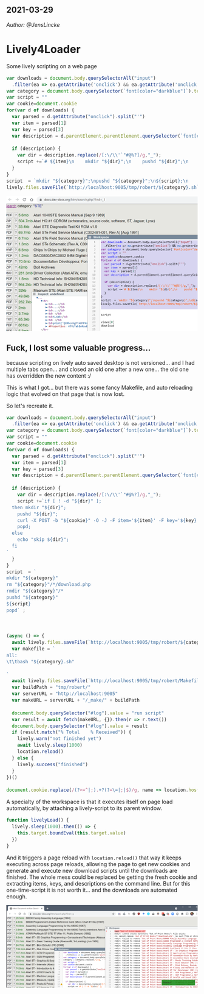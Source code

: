 ## 2021-03-29
*Author: @JensLincke*

# Lively4Loader

Some lively scripting on a web page

```javascript
var downloads = document.body.querySelectorAll("input")
  .filter(ea => ea.getAttribute('onclick') && ea.getAttribute('onclick').match("download"))
var category = document.body.querySelector(`font[color="darkblue"]`).textContent
var script = ""
var cookie=document.cookie
for(var d of downloads) {
  var parsed = d.getAttribute("onclick").split("'")
  var item = parsed[1]
  var key = parsed[3]
  var description = d.parentElement.parentElement.querySelector(`font[color="black"]`).childNodes[1].textContent
  
  if (description) {
    var dir = description.replace(/[:\/\\'`"#@%?]/g,"_");
    script +=`# ${item}\n    mkdir "${dir}";\n    pushd "${dir}";\n    curl -X POST -b "${cookie}" -O -J -F item='${item}' -F key='${key}' -F click=1 https://docs.dev-docs.org/htm/download.php;\n    popd;\n`  
  }
}
script  = `mkdir "${category}";\npushd "${category}";\n${script};\n    popd` 
lively.files.saveFile(`http://localhost:9005/tmp/robert/${category}.sh`, script)
```


![](lively4loaderScripting.png)

## Fuck, I lost some valuable progress... 

because scripting on lively auto saved desktop is not versioned... and I had multiple tabs open... and closed an old one after a new one... the old one has overridden the new content :/

This is what I got... but there was some fancy Makefile, and auto reloading logic that evolved on that page that is now lost.

So let's recreate it.

```javascript
var downloads = document.body.querySelectorAll("input")
  .filter(ea => ea.getAttribute('onclick') && ea.getAttribute('onclick').match("download"))
var category = document.body.querySelector(`font[color="darkblue"]`).textContent
var script = ""
var cookie=document.cookie
for(var d of downloads) {
  var parsed = d.getAttribute("onclick").split("'")
  var item = parsed[1]
  var key = parsed[3]
  var description = d.parentElement.parentElement.querySelector(`font[color="black"]`).childNodes[1].textContent
  
  if (description) {
    var dir = description.replace(/[:\/\\'`"#@%?]/g,"_");
    script +=`if [ ! -d "${dir}" ]; 
  then mkdir "${dir}";
    pushd "${dir}";
    curl -X POST -b "${cookie}" -O -J -F item='${item}' -F key='${key}' -F click=1 https://docs.dev-docs.org/htm/download.php;
    popd;
  else 
    echo "skip ${dir}"; 
  fi
`   
  }
}
script  = `
mkdir "${category}"
rm "${category}"/*/download.php 
rmdir "${category}"/*
pushd "${category}"
${script}
popd` ;



(async () => {
  await lively.files.saveFile(`http://localhost:9005/tmp/robert/${category}.sh`, script)
  var makefile = `
all:
\t\tbash "${category}.sh"
  
`
  await lively.files.saveFile(`http://localhost:9005/tmp/robert/Makefile`, makefile)
  var buildPath = "tmp/robert/"
  var serverURL = "http://localhost:9005"
  var makeURL = serverURL + "/_make/" + buildPath 

  document.body.querySelector("#log").value = "run script"
  var result = await fetch(makeURL, {}).then(r => r.text())
  document.body.querySelector("#log").value = result
  if (result.match("% Total    % Received")) {
    lively.warn("not finished yet")
    await lively.sleep(1000)
    location.reload()
  } else {
    lively.success("finished")
  }
})()

document.cookie.replace(/(?<=^|;).+?(?=\=|;|$)/g, name => location.hostname.split('.').reverse().reduce(domain => (domain=domain.replace(/^\.?[^.]+/, ''),document.cookie=`${name}=;max-age=0;path=/;domain=${domain}`,domain), location.hostname));

```

A specialty of the workspace is that it executes itself on page load automatically, by attaching a lively-script to its parent window. 
```javascript
function livelyLoad() {
  lively.sleep(1000).then(() => {
    this.target.boundEval(this.target.value)
  })
}
```

And it triggers a page reload with `location.reload()` that way it keeps executing across page reloads, allowing the page to get new cookies and generate and execute new download scripts until the downloads are finished. The whole mess could be replaced be getting the fresh cookie and extracting items, keys, and descriptions on the command line. But for this one-time-script it is not worth it... and the downloads are automated enough. 




![](docs_works_again.png)